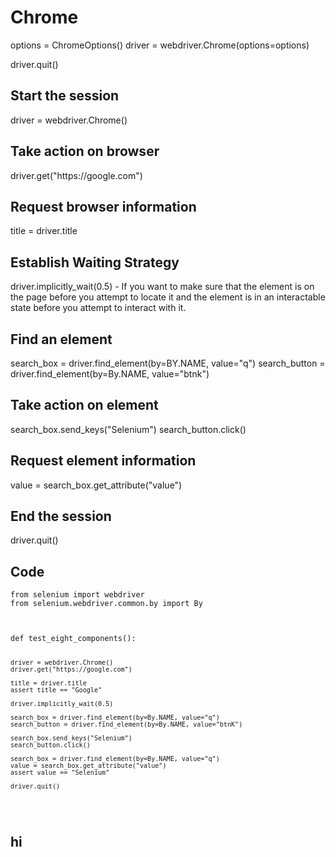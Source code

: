 
<h1>Chrome</h1>
  options = ChromeOptions()
  driver = webdriver.Chrome(options=options)
  
  driver.quit()
  
  
  
<h2>Start the session</h2>
 driver = webdriver.Chrome()
  
<h2>Take action on browser</h2>
 driver.get("https://google.com")
  
<h2>Request browser information</h2>
 title = driver.title
 
<h2>Establish Waiting Strategy</h2>
 driver.implicitly_wait(0.5)
 - If you want to make sure that the element is on the page before you attempt to locate it and the element is in an interactable state before you attempt to interact with it.

<h2>Find an element</h2>
search_box = driver.find_element(by=BY.NAME, value="q")
search_button = driver.find_element(by=By.NAME, value="btnk")

<h2>Take action on element</h2>
search_box.send_keys("Selenium")
search_button.click()

<h2>Request element information</h2>
value = search_box.get_attribute("value")

<h2>End the session</h2>
driver.quit()





<h2>Code</h2>
<pre><code>from selenium import webdriver
from selenium.webdriver.common.by import By
<br><br>
def test_eight_components():

    driver = webdriver.Chrome()
    driver.get("https://google.com")

    title = driver.title
    assert title == "Google"

    driver.implicitly_wait(0.5)

    search_box = driver.find_element(by=By.NAME, value="q")
    search_button = driver.find_element(by=By.NAME, value="btnK")

    search_box.send_keys("Selenium")
    search_button.click()

    search_box = driver.find_element(by=By.NAME, value="q")
    value = search_box.get_attribute("value")
    assert value == "Selenium"

    driver.quit()
</code>
</pre>
<h2>hi</h2>

